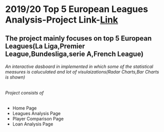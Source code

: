 # 2019/20 Top 5 European Leagues Analysis-**Project Link**-[Link](https://harikrishna19.shinyapps.io/Football_App/)

##  The project mainly focuses on top 5 European Leagues(La Liga,Premier League,Bundesliga,serie A,French League)

###### An interactive dasboard in implemented in which some of the statistical measures  is caluculated and lot of visulaizations(Radar Charts,Bar Charts is shown)

###### Project consists of 
* Home Page
* Leagues Analysis Page
* Player Comparison Page
* Loan Analysis Page
